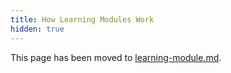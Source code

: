 ```yaml
---
title: How Learning Modules Work
hidden: true
---
```

This page has been moved to [learning-module.md](learning-module.md).